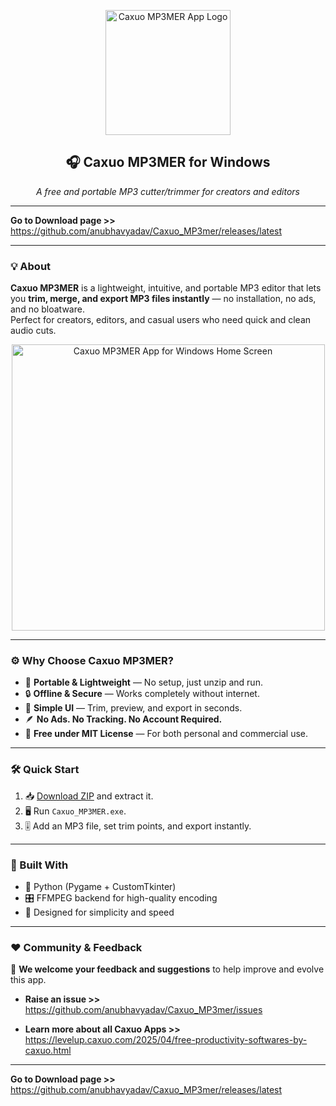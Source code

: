 <p align="center">
  <img width="200" alt="Caxuo MP3MER App Logo" src="https://github.com/user-attachments/assets/00b8f870-3b87-412f-a53b-3dab7433c245"/>
</p>

<h2 align="center">🎧 Caxuo MP3MER for Windows</h2>

<p align="center">
  <em>A free and portable MP3 cutter/trimmer for creators and editors</em>
</p>

---

**Go to Download page >>** https://github.com/anubhavyadav/Caxuo_MP3mer/releases/latest

---

### 💡 About
**Caxuo MP3MER** is a lightweight, intuitive, and portable MP3 editor that lets you **trim, merge, and export MP3 files instantly** — no installation, no ads, and no bloatware.  
Perfect for creators, editors, and casual users who need quick and clean audio cuts.

<p align="center">
  <img src="https://github.com/user-attachments/assets/9f556a12-5c0a-48bc-b5f1-b736913c6637" alt="Caxuo MP3MER App for Windows Home Screen" width="501" height="458" />
</p>

---

### ⚙️ Why Choose Caxuo MP3MER?
- 🚀 **Portable & Lightweight** — No setup, just unzip and run.  
- 🔒 **Offline & Secure** — Works completely without internet.  
- 🧠 **Simple UI** — Trim, preview, and export in seconds.  
- 🪶 **No Ads. No Tracking. No Account Required.**  
- 💼 **Free under MIT License** — For both personal and commercial use.

---

### 🛠️ Quick Start
1. 📥 [Download ZIP](https://github.com/anubhavyadav/Caxuo_MP3mer/releases/latest) and extract it.  
2. 🖥️ Run `Caxuo_MP3MER.exe`.  
3. 🎚️ Add an MP3 file, set trim points, and export instantly.

---

### 🧩 Built With
- 🐍 Python (Pygame + CustomTkinter)  
- 🎛️ FFMPEG backend for high-quality encoding  
- 🎨 Designed for simplicity and speed  



---

### ❤️ Community & Feedback

📣 **We welcome your feedback and suggestions** to help improve and evolve this app.

- **Raise an issue >>** https://github.com/anubhavyadav/Caxuo_MP3mer/issues

- **Learn more about all Caxuo Apps >>** https://levelup.caxuo.com/2025/04/free-productivity-softwares-by-caxuo.html

---

**Go to Download page >>** https://github.com/anubhavyadav/Caxuo_MP3mer/releases/latest
